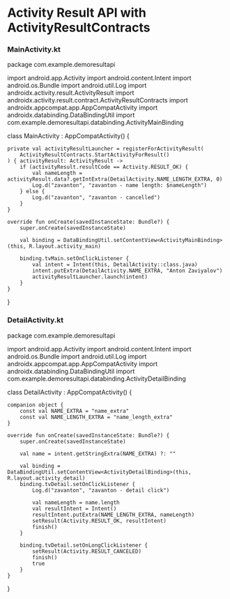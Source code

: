 # Activity Result API with ActivityResultContracts

### MainActivity.kt
package com.example.demoresultapi

import android.app.Activity
import android.content.Intent
import android.os.Bundle
import android.util.Log
import androidx.activity.result.ActivityResult
import androidx.activity.result.contract.ActivityResultContracts
import androidx.appcompat.app.AppCompatActivity
import androidx.databinding.DataBindingUtil
import com.example.demoresultapi.databinding.ActivityMainBinding

class MainActivity : AppCompatActivity() {

    private val activityResultLauncher = registerForActivityResult(
        ActivityResultContracts.StartActivityForResult()
    ) { activityResult: ActivityResult ->
        if (activityResult.resultCode == Activity.RESULT_OK) {
            val nameLength = activityResult.data?.getIntExtra(DetailActivity.NAME_LENGTH_EXTRA, 0)
            Log.d("zavanton", "zavanton - name length: $nameLength")
        } else {
            Log.d("zavanton", "zavanton - cancelled")
        }
    }

    override fun onCreate(savedInstanceState: Bundle?) {
        super.onCreate(savedInstanceState)

        val binding = DataBindingUtil.setContentView<ActivityMainBinding>(this, R.layout.activity_main)

        binding.tvMain.setOnClickListener {
            val intent = Intent(this, DetailActivity::class.java)
            intent.putExtra(DetailActivity.NAME_EXTRA, "Anton Zaviyalov")
            activityResultLauncher.launch(intent)
        }
    }
}




### DetailActivity.kt
package com.example.demoresultapi

import android.app.Activity
import android.content.Intent
import android.os.Bundle
import android.util.Log
import androidx.appcompat.app.AppCompatActivity
import androidx.databinding.DataBindingUtil
import com.example.demoresultapi.databinding.ActivityDetailBinding

class DetailActivity : AppCompatActivity() {

    companion object {
        const val NAME_EXTRA = "name_extra"
        const val NAME_LENGTH_EXTRA = "name_length_extra"
    }

    override fun onCreate(savedInstanceState: Bundle?) {
        super.onCreate(savedInstanceState)

        val name = intent.getStringExtra(NAME_EXTRA) ?: ""

        val binding = DataBindingUtil.setContentView<ActivityDetailBinding>(this, R.layout.activity_detail)
        binding.tvDetail.setOnClickListener {
            Log.d("zavanton", "zavanton - detail click")

            val nameLength = name.length
            val resultIntent = Intent()
            resultIntent.putExtra(NAME_LENGTH_EXTRA, nameLength)
            setResult(Activity.RESULT_OK, resultIntent)
            finish()
        }

        binding.tvDetail.setOnLongClickListener {
            setResult(Activity.RESULT_CANCELED)
            finish()
            true
        }
    }
}
